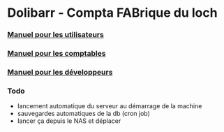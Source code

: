 # Dolibarr - Compta FABrique du loch

### [Manuel pour les utilisateurs](docs/USER.md)

### [Manuel pour les comptables](docs/COMPTA.md)

### [Manuel pour les développeurs](docs/DEV.md)

### Todo
+ lancement automatique du serveur au démarrage de la machine
+ sauvegardes automatiques de la db (cron job)
+ lancer ça depuis le NAS et déplacer
